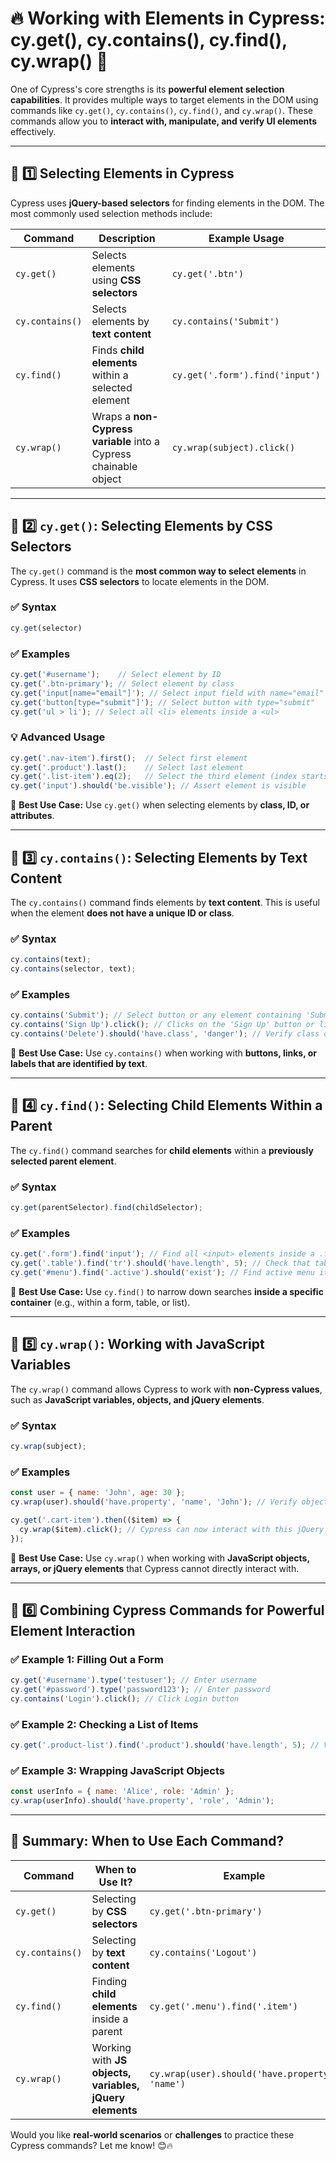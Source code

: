 # **🔥 Working with Elements in Cypress: cy.get(), cy.contains(), cy.find(), cy.wrap() 🚀**  

One of Cypress's core strengths is its **powerful element selection capabilities**. It provides multiple ways to target elements in the DOM using commands like `cy.get()`, `cy.contains()`, `cy.find()`, and `cy.wrap()`. These commands allow you to **interact with, manipulate, and verify UI elements** effectively.  

---

## **📌 1️⃣ Selecting Elements in Cypress**  

Cypress uses **jQuery-based selectors** for finding elements in the DOM. The most commonly used selection methods include:  

| Command | Description | Example Usage |
|---------|------------|--------------|
| `cy.get()` | Selects elements using **CSS selectors** | `cy.get('.btn')` |
| `cy.contains()` | Selects elements by **text content** | `cy.contains('Submit')` |
| `cy.find()` | Finds **child elements** within a selected element | `cy.get('.form').find('input')` |
| `cy.wrap()` | Wraps a **non-Cypress variable** into a Cypress chainable object | `cy.wrap(subject).click()` |

---

## **📌 2️⃣ `cy.get()`: Selecting Elements by CSS Selectors**
The `cy.get()` command is the **most common way to select elements** in Cypress. It uses **CSS selectors** to locate elements in the DOM.

### **✅ Syntax**
```javascript
cy.get(selector)
```

### **✅ Examples**
```javascript
cy.get('#username');    // Select element by ID
cy.get('.btn-primary'); // Select element by class
cy.get('input[name="email"]'); // Select input field with name="email"
cy.get('button[type="submit"]'); // Select button with type="submit"
cy.get('ul > li'); // Select all <li> elements inside a <ul>
```

### **💡 Advanced Usage**
```javascript
cy.get('.nav-item').first();  // Select first element
cy.get('.product').last();    // Select last element
cy.get('.list-item').eq(2);   // Select the third element (index starts at 0)
cy.get('input').should('be.visible'); // Assert element is visible
```

🔹 **Best Use Case:** Use `cy.get()` when selecting elements by **class, ID, or attributes**.

---

## **📌 3️⃣ `cy.contains()`: Selecting Elements by Text Content**
The `cy.contains()` command finds elements by **text content**. This is useful when the element **does not have a unique ID or class**.

### **✅ Syntax**
```javascript
cy.contains(text);
cy.contains(selector, text);
```

### **✅ Examples**
```javascript
cy.contains('Submit'); // Select button or any element containing 'Submit'
cy.contains('Sign Up').click(); // Clicks on the 'Sign Up' button or link
cy.contains('Delete').should('have.class', 'danger'); // Verify class of element
```

🔹 **Best Use Case:** Use `cy.contains()` when working with **buttons, links, or labels that are identified by text**.

---

## **📌 4️⃣ `cy.find()`: Selecting Child Elements Within a Parent**
The `cy.find()` command searches for **child elements** within a **previously selected parent element**.

### **✅ Syntax**
```javascript
cy.get(parentSelector).find(childSelector);
```

### **✅ Examples**
```javascript
cy.get('.form').find('input'); // Find all <input> elements inside a .form
cy.get('.table').find('tr').should('have.length', 5); // Check that table has 5 rows
cy.get('#menu').find('.active').should('exist'); // Find active menu item
```

🔹 **Best Use Case:** Use `cy.find()` to narrow down searches **inside a specific container** (e.g., within a form, table, or list).

---

## **📌 5️⃣ `cy.wrap()`: Working with JavaScript Variables**
The `cy.wrap()` command allows Cypress to work with **non-Cypress values**, such as **JavaScript variables, objects, and jQuery elements**.

### **✅ Syntax**
```javascript
cy.wrap(subject);
```

### **✅ Examples**
```javascript
const user = { name: 'John', age: 30 };
cy.wrap(user).should('have.property', 'name', 'John'); // Verify object property

cy.get('.cart-item').then(($item) => {
  cy.wrap($item).click(); // Cypress can now interact with this jQuery element
});
```

🔹 **Best Use Case:** Use `cy.wrap()` when working with **JavaScript objects, arrays, or jQuery elements** that Cypress cannot directly interact with.

---

## **📌 6️⃣ Combining Cypress Commands for Powerful Element Interaction**
### **✅ Example 1: Filling Out a Form**
```javascript
cy.get('#username').type('testuser'); // Enter username
cy.get('#password').type('password123'); // Enter password
cy.contains('Login').click(); // Click Login button
```

### **✅ Example 2: Checking a List of Items**
```javascript
cy.get('.product-list').find('.product').should('have.length', 5); // Verify 5 products exist
```

### **✅ Example 3: Wrapping JavaScript Objects**
```javascript
const userInfo = { name: 'Alice', role: 'Admin' };
cy.wrap(userInfo).should('have.property', 'role', 'Admin');
```

---

## **🚀 Summary: When to Use Each Command?**
| Command | When to Use It? | Example |
|---------|---------------|---------|
| `cy.get()` | Selecting by **CSS selectors** | `cy.get('.btn-primary')` |
| `cy.contains()` | Selecting by **text content** | `cy.contains('Logout')` |
| `cy.find()` | Finding **child elements** inside a parent | `cy.get('.menu').find('.item')` |
| `cy.wrap()` | Working with **JS objects, variables, jQuery elements** | `cy.wrap(user).should('have.property', 'name')` |

Would you like **real-world scenarios** or **challenges** to practice these Cypress commands? Let me know! 😊🔥